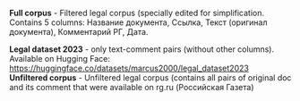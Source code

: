 **Full corpus** - Filtered legal corpus (specially edited for simplification. Contains 5 columns: Название документа, 
                                                                                                  Ссылка, 
                                                                                                  Текст (оригинал документа), 
                                                                                                  Комментарий РГ,
                                                                                                  Дата.
                                                                                
**Legal dataset 2023** - only text-comment pairs (without other columns). Available on Hugging Face: https://huggingface.co/datasets/marcus2000/legal_dataset2023                                                                                               
**Unfiltered corpus** - Unfiltered legal corpus (contains all pairs of original doc and its comment that were available on rg.ru (Российская Газета)


